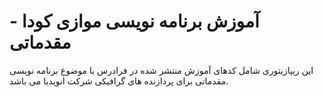 # آموزش برنامه نویسی موازی کودا - مقدماتی
این ریپازیتوری شامل کدهای آموزش منتشر شده در فرادرس با موضوع برنامه نویسی مقدماتی برای پردازنده های گرافیکی شرکت انویدیا می باشد.